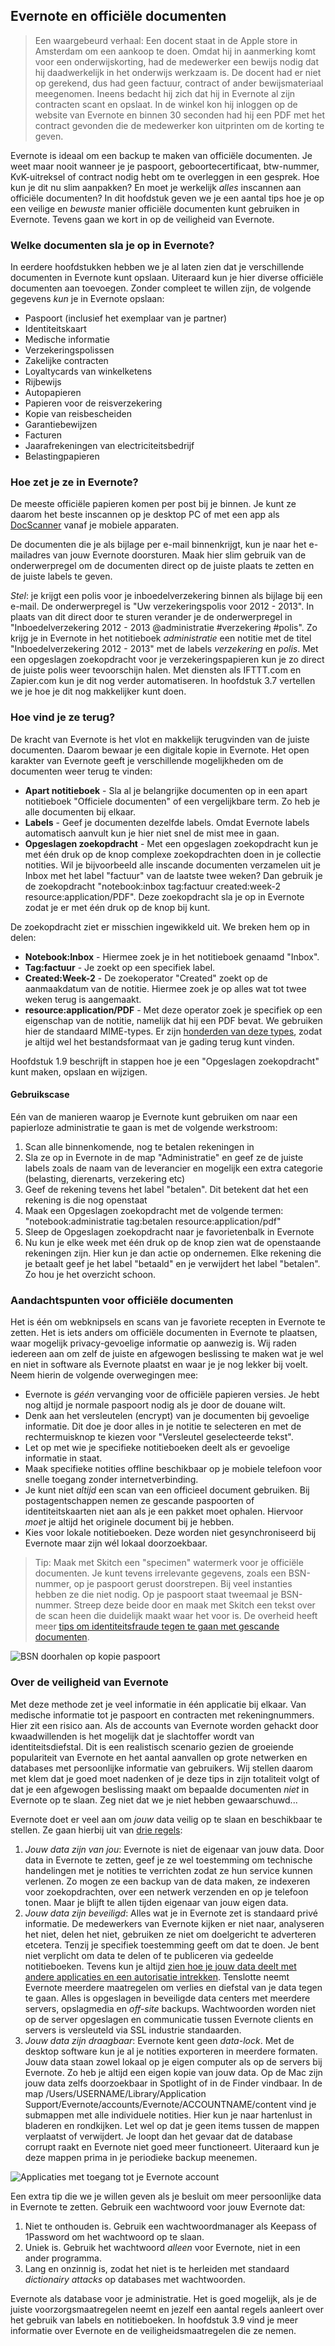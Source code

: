 ## Evernote en officiële documenten

>Een waargebeurd verhaal: Een docent staat in de Apple store in Amsterdam om een aankoop te doen. Omdat hij in aanmerking komt voor een onderwijskorting, had de medewerker een bewijs nodig dat hij  daadwerkelijk in het onderwijs werkzaam is. De docent had er niet op gerekend, dus had geen factuur, contract of ander bewijsmateriaal meegenomen. Ineens bedacht hij zich dat hij in Evernote al zijn contracten scant en opslaat. In de winkel kon hij inloggen op de website van Evernote en binnen 30 seconden had hij een PDF met het contract gevonden die de medewerker kon uitprinten om de korting te geven.

Evernote is ideaal om een backup te maken van officiële documenten. Je weet maar nooit wanneer je je paspoort, geboortecertificaat, btw-nummer, KvK-uitreksel of contract nodig hebt om te overleggen in een gesprek. Hoe kun je dit nu slim aanpakken? En moet je werkelijk *alles* inscannen aan officiële documenten? In dit hoofdstuk geven we je een aantal tips hoe je op een veilige en *bewuste* manier officiële documenten kunt gebruiken in Evernote. Tevens gaan we kort in op de veiligheid van Evernote.

### Welke documenten sla je op in Evernote?
In eerdere hoofdstukken hebben we je al laten zien dat je verschillende documenten in Evernote kunt opslaan. Uiteraard kun je hier diverse officiële documenten aan toevoegen. Zonder compleet te willen zijn, de volgende gegevens *kun* je in Evernote opslaan:

* Paspoort (inclusief het exemplaar van je partner)
* Identiteitskaart
* Medische informatie
* Verzekeringspolissen
* Zakelijke contracten
* Loyaltycards van winkelketens
* Rijbewijs
* Autopapieren
* Papieren voor de reisverzekering
* Kopie van reisbescheiden
* Garantiebewijzen
* Facturen
* Jaarafrekeningen van electriciteitsbedrijf
* Belastingpapieren
 
### Hoe zet je ze in Evernote? 
De meeste officiële papieren komen per post bij je binnen. Je kunt ze daarom het beste inscannen op je desktop PC of met een app als [DocScanner](http://clkuk.tradedoubler.com/click?p=24371&a=2064103&url=http%3A%2F%2Fitunes.apple.com%2Fnl%2Fapp%2Fdocscanner%2Fid312391317%3Fmt%3D8%26uo%3D4%26partnerId%3D2003) vanaf je mobiele apparaten.

De documenten die je als bijlage per e-mail binnenkrijgt, kun je naar het e-mailadres van jouw Evernote doorsturen. Maak hier slim gebruik van de onderwerpregel om de documenten direct op de juiste plaats te zetten en de juiste labels te geven.

*Stel*: je krijgt een polis voor je inboedelverzekering binnen als bijlage bij een e-mail. De onderwerpregel is "Uw verzekeringspolis voor 2012 - 2013". In plaats van dit direct door te sturen verander je de onderwerpregel in "Inboedelverzekering 2012 - 2013 @administratie #verzekering #polis".
Zo krijg je in Evernote in het notitieboek *administratie* een notitie met de titel "Inboedelverzekering 2012 - 2013" met de labels *verzekering* en *polis*. Met een opgeslagen zoekopdracht voor je verzekeringspapieren kun je zo direct de juiste polis weer tevoorschijn halen. Met diensten als IFTTT.com en Zapier.com kun je dit nog verder automatiseren. In hoofdstuk 3.7 vertellen we je hoe je dit nog makkelijker kunt doen.

### Hoe vind je ze terug?
 
De kracht van Evernote is het vlot en makkelijk terugvinden van de juiste documenten. Daarom bewaar je een digitale kopie in Evernote. Het open karakter van Evernote geeft je verschillende mogelijkheden om de documenten weer terug te vinden:
 
* **Apart notitieboek** - Sla al je belangrijke documenten op in een apart notitieboek "Officiele documenten" of een vergelijkbare term. Zo heb je alle documenten bij elkaar. 
* **Labels** - Geef je documenten dezelfde labels. Omdat Evernote labels automatisch aanvult kun je hier niet snel de mist mee in gaan. 
* **Opgeslagen zoekopdracht** - Met een opgeslagen zoekopdracht kun je met één druk op de knop complexe zoekopdrachten doen in je collectie notities. Wil je bijvoorbeeld alle inscande documenten verzamelen uit je Inbox met het label "factuur" van de laatste twee weken? Dan gebruik je de zoekopdracht "notebook:inbox tag:factuur created:week-2 resource:application/PDF". Deze zoekopdracht sla je op in Evernote zodat je er met één druk op de knop bij kunt.

De zoekopdracht ziet er misschien ingewikkeld uit. We breken hem op in delen:

* **Notebook:Inbox** - Hiermee zoek je in het notitieboek genaamd "Inbox".
* **Tag:factuur** - Je zoekt op een specifiek label.
* **Created:Week-2** - De zoekoperator "Created" zoekt op de aanmaakdatum van de notitie. Hiermee zoek je op alles wat tot twee weken terug is aangemaakt.
* **resource:application/PDF** - Met deze operator zoek je specifiek op een eigenschap van de notitie, namelijk dat hij een PDF bevat. We gebruiken hier de standaard MIME-types. Er zijn [honderden van deze types](http://hul.harvard.edu/ois/systems/wax/wax-public-help/mimetypes.htm), zodat je altijd wel het bestandsformaat van je gading terug kunt vinden.

Hoofdstuk 1.9 beschrijft in stappen hoe je een "Opgeslagen zoekopdracht" kunt maken, opslaan en wijzigen.

#### Gebruikscase
Eén van de manieren waarop je Evernote kunt gebruiken om naar een papierloze administratie te gaan is met de volgende werkstroom:

1. Scan alle binnenkomende, nog te betalen rekeningen in
2. Sla ze op in Evernote in de map "Administratie" en geef ze de juiste labels zoals de naam van de leverancier en mogelijk een extra categorie (belasting, dierenarts, verzekering etc)
3. Geef de rekening tevens het label "betalen". Dit betekent dat het een rekening is die nog openstaat
4. Maak een Opgeslagen zoekopdracht met de volgende termen: "notebook:administratie tag:betalen resource:application/pdf"
5. Sleep de Opgeslagen zoekopdracht naar je favorietenbalk in Evernote
6. Nu kun je elke week met één druk op de knop zien wat de openstaande rekeningen zijn. Hier kun je dan actie op ondernemen. Elke rekening die je betaalt geef je het label "betaald" en je verwijdert het label "betalen". Zo hou je het overzicht schoon.

### Aandachtspunten voor officiële documenten

Het is één om webknipsels en scans van je favoriete recepten in Evernote te zetten. Het is iets anders om officiële documenten in Evernote te plaatsen, waar mogelijk privacy-gevoelige informatie op aanwezig is. Wij raden iedereen aan om zelf de juiste en afgewogen beslissing te maken wat je wel en niet in software als Evernote plaatst en waar je je nog lekker bij voelt. Neem hierin de volgende overwegingen mee:

  * Evernote is *géén* vervanging voor de officiële papieren versies. Je hebt nog altijd je normale paspoort nodig als je door de douane wilt.
  * Denk aan het versleutelen (encrypt) van je documenten bij gevoelige informatie. Dit doe je door alles in je notitie te selecteren en met de rechtermuisknop te kiezen voor "Versleutel geselecteerde tekst".
  * Let op met wie je specifieke notitieboeken deelt als er gevoelige informatie in staat.
  * Maak specifieke notities offline beschikbaar op je mobiele telefoon voor snelle toegang zonder internetverbinding.
  * Je kunt niet *altijd* een scan van een officieel document gebruiken. Bij postagentschappen nemen ze gescande paspoorten of identiteitskaarten niet aan als je een pakket moet ophalen. Hiervoor *moet* je altijd het originele document bij je hebben.
  * Kies voor lokale notitieboeken. Deze worden niet gesynchroniseerd bij Evernote maar zijn wél lokaal doorzoekbaar.

> Tip: Maak met Skitch een "specimen" watermerk voor je officiële documenten. Je kunt tevens irrelevante gegevens, zoals een BSN-nummer, op je paspoort gerust doorstrepen. Bij veel instanties hebben ze die niet nodig. Op je paspoort staat tweemaal je BSN-nummer. Streep deze beide door en maak met Skitch een tekst over de scan heen die duidelijk maakt waar het voor is. De overheid heeft meer [tips om identiteitsfraude tegen te gaan met gescande documenten](http://www.overheid.nl/identiteitsfraude).

![BSN doorhalen op kopie paspoort](images/306_Kopie_paspoort_hotel.png)

### Over de veiligheid van Evernote
Met deze methode zet je veel informatie in één applicatie bij elkaar. Van medische informatie tot je paspoort en contracten met rekeningnummers. Hier zit een risico aan. Als de accounts van Evernote worden gehackt door kwaadwillenden is het mogelijk dat je slachtoffer wordt van identiteitsdiefstal. Dit is een realistisch scenario gezien de groeiende populariteit van Evernote en het aantal aanvallen op grote netwerken en databases met persoonlijke informatie van gebruikers. Wij stellen daarom met klem dat je goed moet nadenken of je deze tips in zijn totaliteit volgt of dat je een afgewogen beslissing maakt om bepaalde documenten *niet* in Evernote op te slaan. Zeg niet dat we je niet hebben gewaarschuwd... 

Evernote doet er veel aan om *jouw* data veilig op te slaan en beschikbaar te stellen. Ze gaan hierbij uit van [drie regels](http://blog.evernote.com/2011/03/24/evernote%E2%80%99s-three-laws-of-data-protection/):

1. *Jouw data zijn van jou*: Evernote is niet de eigenaar van jouw data. Door data in Evernote te zetten, geef je ze wel toestemming om technische handelingen met je notities te verrichten zodat ze hun service kunnen verlenen. Zo mogen ze een backup van de data maken, ze indexeren voor zoekopdrachten, over een netwerk verzenden en op je telefoon tonen. Maar je blijft te allen tijden eigenaar van jouw eigen data.
2. *Jouw data zijn beveiligd*: Alles wat je in Evernote zet is standaard privé informatie. De medewerkers van Evernote kijken er niet naar, analyseren het niet, delen het niet, gebruiken ze niet om doelgericht te adverteren etcetera. Tenzij je specifiek toestemming geeft om dat te doen. Je bent niet verplicht om data te delen of te publiceren via gedeelde notitieboeken. Tevens kun je altijd [zien hoe je jouw data deelt met andere applicaties en een autorisatie intrekken](https://www.evernote.com/AuthorizedServices.action). Tenslotte neemt Evernote meerdere maatregelen om verlies en diefstal van je data tegen te gaan. Alles is opgeslagen in beveiligde data centers met meerdere servers, opslagmedia en *off-site* backups. Wachtwoorden worden niet op de server opgeslagen en communicatie tussen Evernote clients en servers is versleuteld via SSL industrie standaarden.
3. *Jouw data zijn draagbaar*: Evernote kent geen *data-lock*. Met de desktop software kun je al je notities exporteren in meerdere formaten. Jouw data staan zowel lokaal op je eigen computer als op de servers bij Evernote. Zo heb je altijd een eigen kopie van jouw data. Op de Mac zijn jouw data zelfs doorzoekbaar in Spotlight of in de Finder vindbaar. In de map 
/Users/USERNAME/Library/Application Support/Evernote/accounts/Evernote/ACCOUNTNAME/content vind je submappen met alle individuele notities. Hier kun je naar hartenlust in bladeren en rondkijken. Let wel op dat je geen items tussen de mappen verplaatst of verwijdert. Je loopt dan het gevaar dat de database corrupt raakt en Evernote niet goed meer functioneert. Uiteraard kun je deze mappen prima in je periodieke backup meenemen.

![Applicaties met toegang tot je Evernote account](images/306_applicatievenster.png)

Een extra tip die we je willen geven als je besluit om meer persoonlijke data in Evernote te zetten. Gebruik een wachtwoord voor jouw Evernote dat:

1. Niet te onthouden is. Gebruik een wachtwoordmanager als Keepass of 1Password om het wachtwoord op te slaan.
2. Uniek is. Gebruik het wachtwoord *alleen* voor Evernote, niet in een ander programma.
3. Lang en onzinnig is, zodat het niet is te herleiden met standaard *dictionairy attacks* op databases met wachtwoorden.

Evernote als database voor je administratie. Het is goed mogelijk, als je de juiste voorzorgsmaatregelen neemt en jezelf een aantal regels aanleert over het gebruik van labels en notitieboeken. In hoofdstuk 3.9 vind je meer informatie over Evernote en de veiligheidsmaatregelen die ze nemen. 

